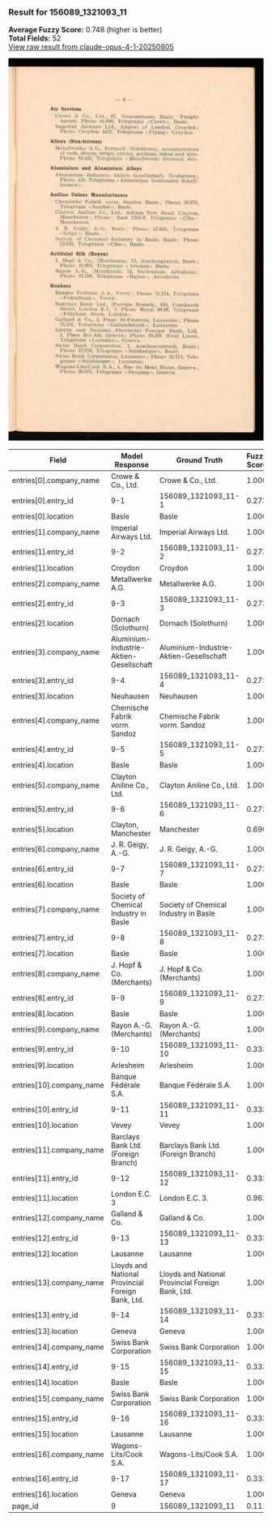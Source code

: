 ### Result for 156089_1321093_11
**Average Fuzzy Score:** 0.748 (higher is better)<br>
**Total Fields:** 52<br>
[View raw result from claude-opus-4-1-20250805](https://github.com/RISE-UNIBAS/humanities_data_benchmark/blob/main/results/2025-10-28/T0377/request_T0377_156089_1321093_11.json)

<img src="https://github.com/RISE-UNIBAS/humanities_data_benchmark/blob/main/benchmarks/company_lists/images/156089_1321093_11.jpg?raw=true" alt="156089_1321093_11" width="600px">

| Field | Model Response | Ground Truth | Fuzzy Score | Match |
|-------|----------------|--------------|-------------|-------|
| entries[0].company_name | Crowe & Co., Ltd. | Crowe & Co., Ltd. | 1.000 | ✅ |
| entries[0].entry_id | 9-1 | 156089_1321093_11-1 | 0.273 | ❌ |
| entries[0].location | Basle | Basle | 1.000 | ✅ |
| entries[1].company_name | Imperial Airways Ltd. | Imperial Airways Ltd. | 1.000 | ✅ |
| entries[1].entry_id | 9-2 | 156089_1321093_11-2 | 0.273 | ❌ |
| entries[1].location | Croydon | Croydon | 1.000 | ✅ |
| entries[2].company_name | Metallwerke A.G. | Metallwerke A.G. | 1.000 | ✅ |
| entries[2].entry_id | 9-3 | 156089_1321093_11-3 | 0.273 | ❌ |
| entries[2].location | Dornach (Solothurn) | Dornach (Solothurn) | 1.000 | ✅ |
| entries[3].company_name | Aluminium-Industrie-Aktien-Gesellschaft | Aluminium-Industrie-Aktien-Gesellschaft | 1.000 | ✅ |
| entries[3].entry_id | 9-4 | 156089_1321093_11-4 | 0.273 | ❌ |
| entries[3].location | Neuhausen | Neuhausen | 1.000 | ✅ |
| entries[4].company_name | Chemische Fabrik vorm. Sandoz | Chemische Fabrik vorm. Sandoz | 1.000 | ✅ |
| entries[4].entry_id | 9-5 | 156089_1321093_11-5 | 0.273 | ❌ |
| entries[4].location | Basle | Basle | 1.000 | ✅ |
| entries[5].company_name | Clayton Aniline Co., Ltd. | Clayton Aniline Co., Ltd. | 1.000 | ✅ |
| entries[5].entry_id | 9-6 | 156089_1321093_11-6 | 0.273 | ❌ |
| entries[5].location | Clayton, Manchester | Manchester | 0.690 | ❌ |
| entries[6].company_name | J. R. Geigy, A.-G. | J. R. Geigy, A.-G. | 1.000 | ✅ |
| entries[6].entry_id | 9-7 | 156089_1321093_11-7 | 0.273 | ❌ |
| entries[6].location | Basle | Basle | 1.000 | ✅ |
| entries[7].company_name | Society of Chemical Industry in Basle | Society of Chemical Industry in Basle | 1.000 | ✅ |
| entries[7].entry_id | 9-8 | 156089_1321093_11-8 | 0.273 | ❌ |
| entries[7].location | Basle | Basle | 1.000 | ✅ |
| entries[8].company_name | J. Hopf & Co. (Merchants) | J. Hopf & Co. (Merchants) | 1.000 | ✅ |
| entries[8].entry_id | 9-9 | 156089_1321093_11-9 | 0.273 | ❌ |
| entries[8].location | Basle | Basle | 1.000 | ✅ |
| entries[9].company_name | Rayon A.-G. (Merchants) | Rayon A.-G. (Merchants) | 1.000 | ✅ |
| entries[9].entry_id | 9-10 | 156089_1321093_11-10 | 0.333 | ❌ |
| entries[9].location | Arlesheim | Arlesheim | 1.000 | ✅ |
| entries[10].company_name | Banque Fédérale S.A. | Banque Fédérale S.A. | 1.000 | ✅ |
| entries[10].entry_id | 9-11 | 156089_1321093_11-11 | 0.333 | ❌ |
| entries[10].location | Vevey | Vevey | 1.000 | ✅ |
| entries[11].company_name | Barclays Bank Ltd. (Foreign Branch) | Barclays Bank Ltd. (Foreign Branch) | 1.000 | ✅ |
| entries[11].entry_id | 9-12 | 156089_1321093_11-12 | 0.333 | ❌ |
| entries[11].location | London E.C. 3 | London E.C. 3. | 0.963 | ✅ |
| entries[12].company_name | Galland & Co. | Galland & Co. | 1.000 | ✅ |
| entries[12].entry_id | 9-13 | 156089_1321093_11-13 | 0.333 | ❌ |
| entries[12].location | Lausanne | Lausanne | 1.000 | ✅ |
| entries[13].company_name | Lloyds and National Provincial Foreign Bank, Ltd. | Lloyds and National Provincial Foreign Bank, Ltd. | 1.000 | ✅ |
| entries[13].entry_id | 9-14 | 156089_1321093_11-14 | 0.333 | ❌ |
| entries[13].location | Geneva | Geneva | 1.000 | ✅ |
| entries[14].company_name | Swiss Bank Corporation | Swiss Bank Corporation | 1.000 | ✅ |
| entries[14].entry_id | 9-15 | 156089_1321093_11-15 | 0.333 | ❌ |
| entries[14].location | Basle | Basle | 1.000 | ✅ |
| entries[15].company_name | Swiss Bank Corporation | Swiss Bank Corporation | 1.000 | ✅ |
| entries[15].entry_id | 9-16 | 156089_1321093_11-16 | 0.333 | ❌ |
| entries[15].location | Lausanne | Lausanne | 1.000 | ✅ |
| entries[16].company_name | Wagons-Lits/Cook S.A. | Wagons-Lits/Cook S.A. | 1.000 | ✅ |
| entries[16].entry_id | 9-17 | 156089_1321093_11-17 | 0.333 | ❌ |
| entries[16].location | Geneva | Geneva | 1.000 | ✅ |
| page_id | 9 | 156089_1321093_11 | 0.111 | ❌ |
